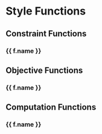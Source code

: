 <script setup>
import Function from "../../../src/components/Function.vue"
import {ref, onMounted} from "vue"

const constrs = ref({})
const objs = ref({})
const comps = ref({})

onMounted(async () => {
  const { constrDict, objDict, compDict } = await import("@penrose/core")
  constrs.value = constrDict
  objs.value = objDict
  comps.value = compDict
})

</script>

# Style Functions

## Constraint Functions

<div v-for="(f, index) in constrs" :key="index">

### {{ f.name }}

<ClientOnly>
<Function :name="f.name" :description="f.description" :params="f.params" :returns="f.returns" />
</ClientOnly>

</div>

## Objective Functions

<div v-for="f in objs">

### {{ f.name }}

<ClientOnly>
<Function :name="f.name" :description="f.description" :params="f.params" :returns="f.returns" />
</ClientOnly>

</div>

## Computation Functions

<div v-for="f in comps">

### {{ f.name }}

<ClientOnly>
<Function :name="f.name" :description="f.description" :params="f.params" :returns="f.returns" />
</ClientOnly>

</div>
